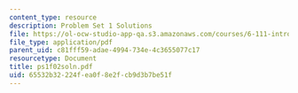 ```yaml
---
content_type: resource
description: Problem Set 1 Solutions
file: https://ol-ocw-studio-app-qa.s3.amazonaws.com/courses/6-111-introductory-digital-systems-laboratory-fall-2002/65532b32224fea0f8e2fcb9d3b7be51f_ps1f02soln.pdf
file_type: application/pdf
parent_uid: c81fff59-adae-4994-734e-4c3655077c17
resourcetype: Document
title: ps1f02soln.pdf
uid: 65532b32-224f-ea0f-8e2f-cb9d3b7be51f
---
```

